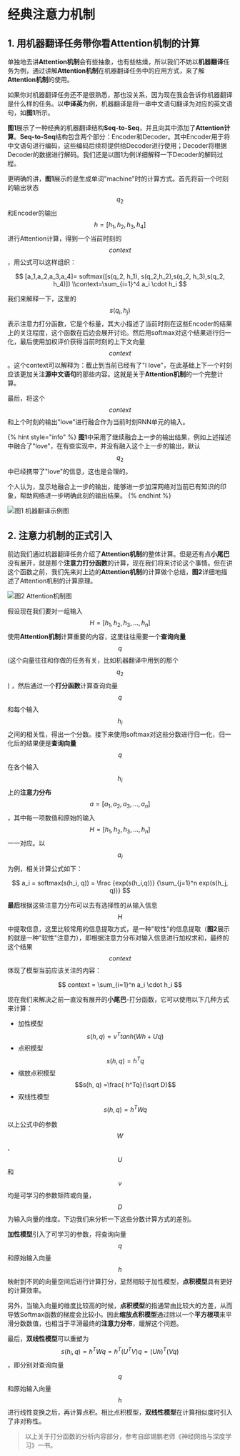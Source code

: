 # 经典注意力机制

## 1. 用机器翻译任务带你看Attention机制的计算

单独地去讲**Attention机制**会有些抽象，也有些枯燥，所以我们不妨以**机器翻译**任务为例，通过讲解**Attention机制**在机器翻译任务中的应用方式，来了解**Attention机制**的使用。

如果你对机器翻译任务还不是很熟悉，那也没关系，因为现在我会告诉你机器翻译是什么样的任务。以**中译英**为例，机器翻译是将一串中文语句翻译为对应的英文语句，如**图1**所示。

**图1**展示了一种经典的机器翻译结构**Seq-to-Seq**，并且向其中添加了**Attention计算**。**Seq-to-Seq**结构包含两个部分：Encoder和Decoder。其中Encoder用于将中文语句进行编码，这些编码后续将提供给Decoder进行使用；Decoder将根据Decoder的数据进行解码。我们还是以图1为例详细解释一下Decoder的解码过程。

更明确的讲，**图1**展示的是生成单词"machine"时的计算方式。首先将前一个时刻的输出状态 $$q_2$$ 和Encoder的输出 $$h=[h_1,h_2,h_3,h_4]$$ 进行Attention计算，得到一个当前时刻的 $$context$$ ，用公式可以这样组织：

$$
[a_1,a_2,a_3,a_4]= softmax([s(q_2, h_1), s(q_2,h_2),s(q_2, h_3),s(q_2, h_4)]) \\context=\sum_{i=1}^4 a_i \cdot h_i
$$

我们来解释一下，这里的 $$s(q_i,h_j)$$ 表示注意力打分函数，它是个标量，其大小描述了当前时刻在这些Encoder的结果上的关注程度，这个函数在后边会展开讨论。然后用softmax对这个结果进行归一化，最后使用加权评价获得当前时刻的上下文向量 $$context$$。这个context可以解释为：截止到当前已经有了"I love"，在此基础上下一个时刻应该更加关注**源中文语句**的那些内容。这就是关于**Attention机制**的一个完整计算。

最后，将这个$$context$$和上个时刻的输出"love"进行融合作为当前时刻RNN单元的输入。

{% hint style="info" %}
**图1**中采用了继续融合上一步的输出结果，例如上述描述中融合了"love"，在有些实现中，并没有融入这个上一步的输出，默认 $$q_2$$ 中已经携带了"love"的信息，这也是合理的。

个人认为，显示地融合上一步的输出，能够进一步加深网络对当前已有知识的印象，帮助网络进一步明确此刻的输出结果。
{% endhint %}

![&#x56FE;1 &#x673A;&#x5668;&#x7FFB;&#x8BD1;&#x793A;&#x4F8B;&#x56FE;](../../../.gitbook/assets/image%20%2815%29.png)

## 2. 注意力机制的正式引入

前边我们通过机器翻译任务介绍了**Attention机制**的整体计算。但是还有点**小尾巴**没有展开，就是那个**注意力打分函数**的计算，现在我们将来讨论这个事情。但在讲这个函数之前，我们先来对上边的**Attention机制**的计算做个总结，**图2**详细地描述了Attention机制的计算原理。

![&#x56FE;2 Attention&#x673A;&#x5236;&#x56FE;](../../../.gitbook/assets/image%20%2816%29.png)

假设现在我们要对一组输入 $$H=[h_1,h_2,h_3,...,h_n]$$ 使用**Attention机制**计算重要的内容，这里往往需要一个**查询向量** $$q$$\(这个向量往往和你做的任务有关，比如机器翻译中用到的那个 $$q_2$$ \) ，然后通过一个**打分函数**计算查询向量 $$q$$ 和每个输入 $$h_i$$ 之间的相关性，得出一个分数。接下来使用softmax对这些分数进行归一化，归一化后的结果便是**查询向量** $$q$$在各个输入 $$h_i$$ 上的**注意力分布** $$a=[a_1,a_2,a_3,...,a_n]$$ ，其中每一项数值和原始的输入$$H=[h_1,h_2,h_3,...,h_n]$$一一对应。以 $$a_i$$ 为例，相关计算公式如下：

$$
a_i = softmax(s(h_i, q))  
= \frac {exp(s(h_i,q))} {\sum_{j=1}^n exp(s(h_j, q))}
$$

**最后**根据这些注意力分布可以去有选择性的从输入信息 $$H$$ 中提取信息，这里比较常用的信息提取方式，是一种"软性"的信息提取（**图2**展示的就是一种"软性"注意力），即根据注意力分布对输入信息进行加权求和，最终的这个结果 $$context$$ 体现了模型当前应该关注的内容：

$$
context = \sum_{i=1}^n a_i \cdot h_i
$$

现在我们来解决之前一直没有展开的**小尾巴**-打分函数，它可以使用以下几种方式来计算：

* 加性模型          $$s(h, q) = v^Ttanh(Wh+Uq)$$ 
* 点积模型          $$s(h, q) = h^Tq$$
* 缩放点积模型  $$s(h, q) =\frac{ h^Tq}{\sqrt D}$$
* 双线性模型       $$s(h, q) = h^TWq$$

以上公式中的参数 $$W$$、$$U$$和$$v$$均是可学习的参数矩阵或向量，$$D$$为输入向量的维度。下边我们来分析一下这些分数计算方式的差别。

**加性模型**引入了可学习的参数，将查询向量 $$q$$ 和原始输入向量 $$h$$ 映射到不同的向量空间后进行计算打分，显然相较于加性模型，**点积模型**具有更好的计算效率。

另外，当输入向量的维度比较高的时候，**点积模型**的指通常由比较大的方差，从而导致Softmax函数的梯度会比较小。因此**缩放点积模型**通过除以一个**平方根项**来平滑分数数值，也相当于平滑最终的**注意力分布**，缓解这个问题。

最后，**双线性模型**可以重塑为$$s(h_i, q) = h^TWq=h^T(U^TV)q=(Uh)^T(Vq)$$，即分别对查询向量 $$q$$ 和原始输入向量 $$h$$进行线性变换之后，再计算点积。相比点积模型，**双线性模型**在计算相似度时引入了非对称性。

> 以上关于打分函数的分析内容部分，参考自邱锡鹏老师《神经网络与深度学习》一书。

